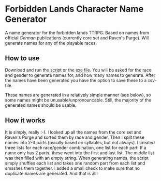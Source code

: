 # Forbidden Lands Character Name Generator
A name generator for the forbidden lands TTRPG. Based on names from official _German_ publications (currently core set and Raven's Purge). Will generate names for any of the playable races.

## How to use
Download and run the [script](https://github.com/MWiechmann/fl_char_name_generator/blob/main/name_generator.py) or the [exe file](https://github.com/MWiechmann/fl_char_name_generator/raw/main/name_generator.exe). You will be asked for the race and gender to generate names for, and how many names to generate.
After the names have been generated you have the option to save these to a csv-file.

These names are generated in a relatively simple manner (see below), so some names might be unusable/unpronouncable. Still, the majority of the generated names should be usable.

## How it works
It is simply, really :-). I looked up all the names from the core set and Raven's Purge and sorted them by race and gender.
Then I split these names into 2-3 parts (usually based on syllables, but not always).
I created three lists for each race/gender combination, one list for each part.
If a name only has 2 parts, these went into the first and last list. The middle list was then filled with an empty string.
When generating names, the script simply shuffles each list and takes one random part from each list and smashes them together.
I added a small check to make sure that no duplicate names are generated. And that is all!
